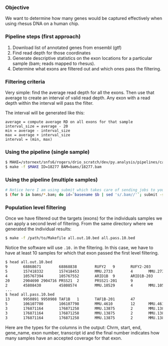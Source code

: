 ### Objective

We want to determine how many genes would be captured effectively when using
rhesus DNA on a human chip.

### Pipeline steps (first approach)

1. Download list of annotated genes from ensembl (gtf)
2. Find read depth for those coordinates
3. Generate descriptive statistics on the exon locations for a particular sample
(bam; reads mapped to rhesus).
4. Determine what exons are filtered out and which ones pass the filtering.

### Filtering criteria

Very simple: find the average read depth for all the
exons.  Then use that average to create an interval of valid read depth.  Any
exon with a read depth within the interval will pass the filter.

The interval will be generated like this:

```
average = compute average RD on all exons for that sample
interval_size = average - 20
min = average - interval_size
max = average + interval_size
interval = (min, max)
```

### Using the pipeline (single sample)

```sh
$ MAKE=/stornext/snfs6/rogers/drio_scratch/dev/py.analysis/pipelines/capture_efficiency/Makefile
$ make -f $MAKE ID=18277 BAM=bams/18277.bam
```

### Using the pipeline (multiple samples)

```sh
# Notice here I am using submit which takes care of sending jobs to your cluster
$ (for b in bams/*.bam; do id=`basename $b | sed 's/.bam//'`; submit -s ${id}_crv "make -f $MAKE ID=$id BAM=$b"; echo "#"; done) | bash
```

### Population level filtering

Once we have filtered out the targets (exons) for the individuals samples we can apply
a second level of filtering. From the same directory where we generated the individual
results:

```sh
$ make -f /path/to/Makefile all.out.10.bed all.pass.10.bed
```

Notice the software will use ```.10.``` in the filtering. In this case, we have to have
at least 10 samples for which that exon passed the first level filtering.

```sh
$ head all.out.10.bed
9       68868671        68868838        RUFY2   9       RUFY2-203       6
5       157418332       157418453       MMU.2733        4       MMU.2733-201    8
4       105767394       105767552       ARID1B  9       ARID1B-203      4
20      2904690 2904716 PRSS21  2       PRSS21-201      9
2       45808430        45808574        MMU.10529       4       MMU.10529-201   9
...
$ head all.pass.10.bed
13      9950891 9950908 TAF1B   1       TAF1B-201       47
5       106107700       106107798       MMU.4610        12      MMU.4610-205    38
3       176871164       176871258       MMU.13875       2       MMU.13875-201   49
3       176871164       176871258       MMU.13875       2       MMU.13875-203   49
3       176871164       176871258       MMU.13875       2       MMU.13875-202   49
```

Here are the types for the columns in the output: Chrm, start, end, gene_name, exon number, transcript id and 
the final number indicates how many samples have an accepted coverage for that exon.

